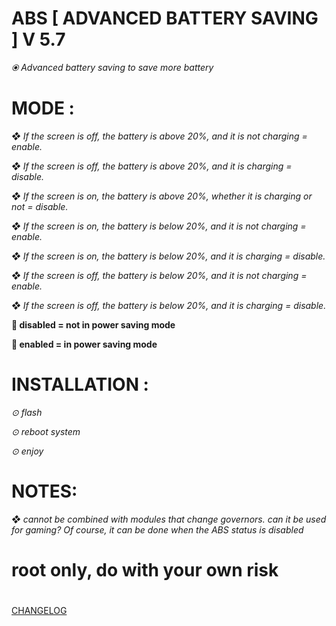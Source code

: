 # ABS [ ADVANCED BATTERY SAVING ] V 5.7

*⦿ Advanced battery saving to save more battery*


 

# MODE :

*❖ If the screen is off, the battery is above 20%, and it is not charging = enable.*

*❖ If the screen is off, the battery is above 20%, and it is charging = disable.*

*❖ If the screen is on, the battery is above 20%, whether it is charging or not = disable.*


*❖ If the screen is on, the battery is below 20%, and it is not charging = enable.*

*❖ If the screen is on, the battery is below 20%, and it is charging = disable.*

*❖ If the screen is off, the battery is below 20%, and it is not charging = enable.*

*❖ If the screen is off, the battery is below 20%, and it is charging = disable.*

**🔘 disabled = not in power saving mode**

**🔘 enabled = in power saving mode**

# INSTALLATION : 

*⊙ flash*

*⊙ reboot system*

*⊙ enjoy*

# NOTES: 
*❖ cannot be combined with modules that change governors. can it be used for gaming? Of course, it can be done when the ABS status is disabled*


# root only, do with your own risk

#

[CHANGELOG](https://t.me/kutu_Moba57/71111)
